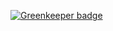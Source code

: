 

[![Greenkeeper badge](https://badges.greenkeeper.io/kwonoj/electron-hunspell.svg)](https://greenkeeper.io/)